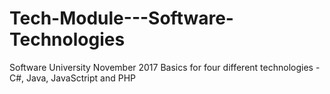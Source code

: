# Tech-Module---Software-Technologies
Software University
November 2017
Basics for four different technologies - C#, Java, JavaSctript and PHP
